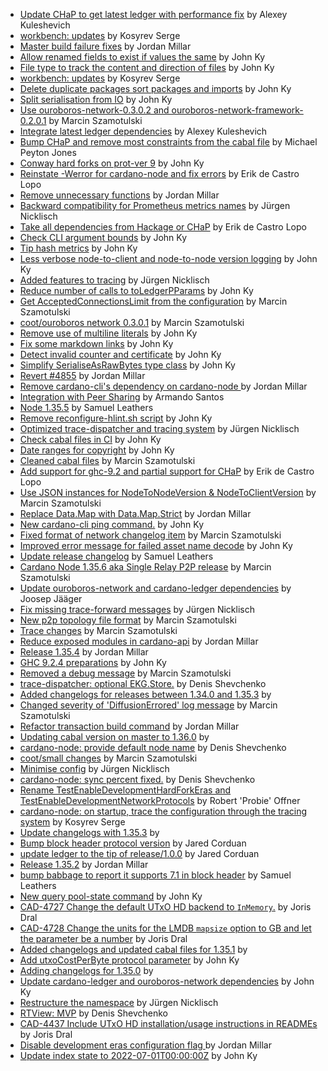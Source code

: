 - [Update CHaP to get latest ledger with performance fix](https://github.com/input-output-hk/cardano-node/pull/5157) by Alexey Kuleshevich
- [workbench:  updates](https://github.com/input-output-hk/cardano-node/pull/5134) by Kosyrev Serge
- [Master build failure fixes](https://github.com/input-output-hk/cardano-node/pull/5115) by Jordan Millar
- [Allow renamed fields to exist if values the same](https://github.com/input-output-hk/cardano-node/pull/5106) by John Ky
- [File type to track the content and direction of files](https://github.com/input-output-hk/cardano-node/pull/5105) by John Ky
- [workbench: updates](https://github.com/input-output-hk/cardano-node/pull/5091) by Kosyrev Serge
- [Delete duplicate packages sort packages and imports](https://github.com/input-output-hk/cardano-node/pull/5084) by John Ky
- [Split serialisation from IO](https://github.com/input-output-hk/cardano-node/pull/5049) by John Ky
- [Use ouroboros-network-0.3.0.2 and ouroboros-network-framework-0.2.0.1](https://github.com/input-output-hk/cardano-node/pull/5018) by Marcin Szamotulski
- [Integrate latest ledger dependencies](https://github.com/input-output-hk/cardano-node/pull/5013) by Alexey Kuleshevich
- [Bump CHaP and remove most constraints from the cabal file](https://github.com/input-output-hk/cardano-node/pull/5012) by Michael Peyton Jones
- [Conway hard forks on prot-ver 9](https://github.com/input-output-hk/cardano-node/pull/4988) by John Ky
- [Reinstate -Werror for cardano-node and fix errors](https://github.com/input-output-hk/cardano-node/pull/4968) by Erik de Castro Lopo
- [Remove unnecessary functions](https://github.com/input-output-hk/cardano-node/pull/4967) by Jordan Millar
- [Backward compatibility for Prometheus metrics names](https://github.com/input-output-hk/cardano-node/pull/4955) by Jürgen Nicklisch
- [Take all dependencies from Hackage or CHaP](https://github.com/input-output-hk/cardano-node/pull/4921) by Erik de Castro Lopo
- [Check CLI argument bounds](https://github.com/input-output-hk/cardano-node/pull/4919) by John Ky
- [Tip hash metrics](https://github.com/input-output-hk/cardano-node/pull/4915) by John Ky
- [Less verbose node-to-client and node-to-node version logging](https://github.com/input-output-hk/cardano-node/pull/4911) by John Ky
- [Added features to tracing](https://github.com/input-output-hk/cardano-node/pull/4908) by Jürgen Nicklisch
- [Reduce number of calls to toLedgerPParams](https://github.com/input-output-hk/cardano-node/pull/4903) by John Ky
- [Get AcceptedConnectionsLimit from the configuration](https://github.com/input-output-hk/cardano-node/pull/4902) by Marcin Szamotulski
- [coot/ouroboros network 0.3.0.1](https://github.com/input-output-hk/cardano-node/pull/4891) by Marcin Szamotulski
- [Remove use of multiline literals](https://github.com/input-output-hk/cardano-node/pull/4889) by John Ky
- [Fix some markdown links](https://github.com/input-output-hk/cardano-node/pull/4882) by John Ky
- [Detect invalid counter and certificate](https://github.com/input-output-hk/cardano-node/pull/4880) by John Ky
- [Simplify SerialiseAsRawBytes type class](https://github.com/input-output-hk/cardano-node/pull/4876) by John Ky
- [Revert #4855](https://github.com/input-output-hk/cardano-node/pull/4870) by Jordan Millar
- [Remove cardano-cli's dependency on cardano-node ](https://github.com/input-output-hk/cardano-node/pull/4855) by Jordan Millar
- [Integration with Peer Sharing](https://github.com/input-output-hk/cardano-node/pull/4854) by Armando Santos
- [Node 1.35.5](https://github.com/input-output-hk/cardano-node/pull/4851) by Samuel Leathers
- [Remove reconfigure-hlint.sh script](https://github.com/input-output-hk/cardano-node/pull/4838) by John Ky
- [Optimized trace-dispatcher and tracing system](https://github.com/input-output-hk/cardano-node/pull/4811) by Jürgen Nicklisch
- [Check cabal files in CI](https://github.com/input-output-hk/cardano-node/pull/4766) by John Ky
- [Date ranges for copyright](https://github.com/input-output-hk/cardano-node/pull/4755) by John Ky
- [Cleaned cabal files](https://github.com/input-output-hk/cardano-node/pull/4710) by Marcin Szamotulski
- [Add support for ghc-9.2 and partial support for CHaP](https://github.com/input-output-hk/cardano-node/pull/4701) by Erik de Castro Lopo
- [Use JSON instances for NodeToNodeVersion & NodeToClientVersion](https://github.com/input-output-hk/cardano-node/pull/4691) by Marcin Szamotulski
- [Replace Data.Map with Data.Map.Strict](https://github.com/input-output-hk/cardano-node/pull/4675) by Jordan Millar
- [New cardano-cli ping command.](https://github.com/input-output-hk/cardano-node/pull/4664) by John Ky
- [Fixed format of network changelog item](https://github.com/input-output-hk/cardano-node/pull/4651) by Marcin Szamotulski
- [Improved error message for failed asset name decode](https://github.com/input-output-hk/cardano-node/pull/4626) by John Ky
- [Update release changelog](https://github.com/input-output-hk/cardano-node/pull/4618) by Samuel Leathers
- [Cardano Node 1.35.6 aka Single Relay P2P release](https://github.com/input-output-hk/cardano-node/pull/4612) by Marcin Szamotulski
- [Update ouroboros-network and cardano-ledger dependencies](https://github.com/input-output-hk/cardano-node/pull/4608) by Joosep Jääger
- [Fix missing trace-forward messages](https://github.com/input-output-hk/cardano-node/pull/4581) by Jürgen Nicklisch
- [New p2p topology file format](https://github.com/input-output-hk/cardano-node/pull/4563) by Marcin Szamotulski
- [Trace changes](https://github.com/input-output-hk/cardano-node/pull/4561) by Marcin Szamotulski
- [Reduce exposed modules in cardano-api](https://github.com/input-output-hk/cardano-node/pull/4546) by Jordan Millar
- [Release 1.35.4](https://github.com/input-output-hk/cardano-node/pull/4508) by Jordan Millar
- [GHC 9.2.4 preparations](https://github.com/input-output-hk/cardano-node/pull/4504) by John Ky
- [Removed a debug message](https://github.com/input-output-hk/cardano-node/pull/4500) by Marcin Szamotulski
- [trace-dispatcher: optional EKG.Store.](https://github.com/input-output-hk/cardano-node/pull/4499) by Denis Shevchenko
- [Added changelogs for releases between 1.34.0 and 1.35.3](https://github.com/input-output-hk/cardano-node/pull/4466) by 
- [Changed severity of 'DiffusionErrored' log message](https://github.com/input-output-hk/cardano-node/pull/4465) by Marcin Szamotulski
- [Refactor transaction build command](https://github.com/input-output-hk/cardano-node/pull/4446) by Jordan Millar
- [Updating cabal version on master to 1.36.0](https://github.com/input-output-hk/cardano-node/pull/4391) by 
- [cardano-node: provide default node name](https://github.com/input-output-hk/cardano-node/pull/4366) by Denis Shevchenko
- [coot/small changes](https://github.com/input-output-hk/cardano-node/pull/4363) by Marcin Szamotulski
- [Minimise config](https://github.com/input-output-hk/cardano-node/pull/4351) by Jürgen Nicklisch
- [cardano-node: sync percent fixed.](https://github.com/input-output-hk/cardano-node/pull/4350) by Denis Shevchenko
- [Rename TestEnableDevelopmentHardForkEras and TestEnableDevelopmentNetworkProtocols](https://github.com/input-output-hk/cardano-node/pull/4341) by Robert 'Probie' Offner
- [cardano-node:  on startup, trace the configuration through the tracing system](https://github.com/input-output-hk/cardano-node/pull/4295) by Kosyrev Serge
- [Update changelogs with 1.35.3](https://github.com/input-output-hk/cardano-node/pull/4269) by 
- [Bump block header protocol version](https://github.com/input-output-hk/cardano-node/pull/4260) by Jared Corduan
- [update ledger to the tip of release/1.0.0](https://github.com/input-output-hk/cardano-node/pull/4242) by Jared Corduan
- [Release 1.35.2](https://github.com/input-output-hk/cardano-node/pull/4220) by Jordan Millar
- [bump babbage to report it supports 7.1 in block header](https://github.com/input-output-hk/cardano-node/pull/4211) by Samuel Leathers
- [New query pool-state command](https://github.com/input-output-hk/cardano-node/pull/4170) by John Ky
- [CAD-4727 Change the default UTxO HD backend to `InMemory`.](https://github.com/input-output-hk/cardano-node/pull/4156) by Joris Dral
- [CAD-4728  Change the units for the LMDB `mapsize` option to GB and let the parameter be a number](https://github.com/input-output-hk/cardano-node/pull/4155) by Joris Dral
- [Added changelogs and updated cabal files for 1.35.1](https://github.com/input-output-hk/cardano-node/pull/4153) by 
- [Add utxoCostPerByte protocol parameter](https://github.com/input-output-hk/cardano-node/pull/4141) by John Ky
- [Adding changelogs for 1.35.0](https://github.com/input-output-hk/cardano-node/pull/4136) by 
- [Update cardano-ledger and ouroboros-network dependencies](https://github.com/input-output-hk/cardano-node/pull/4118) by John Ky
- [Restructure the namespace](https://github.com/input-output-hk/cardano-node/pull/4117) by Jürgen Nicklisch
- [RTView: MVP](https://github.com/input-output-hk/cardano-node/pull/4105) by Denis Shevchenko
- [CAD-4437 Include UTxO HD installation/usage instructions in READMEs](https://github.com/input-output-hk/cardano-node/pull/4079) by Joris Dral
- [Disable development eras configuration flag ](https://github.com/input-output-hk/cardano-node/pull/4030) by Jordan Millar
- [Update index state to 2022-07-01T00:00:00Z](https://github.com/input-output-hk/cardano-node/pull/3862) by John Ky
